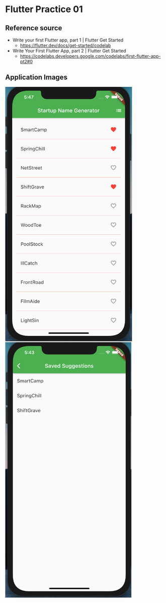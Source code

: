 # Flutter Practice 01

## Reference source
- Write your first Flutter app, part 1 | Flutter Get Started
  - https://flutter.dev/docs/get-started/codelab
- Write Your First Flutter App, part 2 | Flutter Get Started
  - https://codelabs.developers.google.com/codelabs/first-flutter-app-pt2#0

## Application Images
![image1.png](https://github.com/JUNKI555/flutter_practice01/blob/main/image1.png)
![image2.png](https://github.com/JUNKI555/flutter_practice01/blob/main/image2.png)
